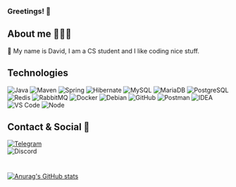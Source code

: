 ### Greetings! 🥳
## About me 🙇🏻‍♂️

🍪 My name is David, I am a CS student and I like coding nice stuff.

## Technologies
![Java](http://img.shields.io/badge/-Java-5B4638?style=flat-square&logo=java&logoColor=ffffff)
![Maven](http://img.shields.io/badge/-Maven-DF7401?style=flat-square&logo=apache-maven&logoColor=ffffff)
![Spring](http://img.shields.io/badge/-Spring-2F8D17?style=flat-square&logo=spring&logoColor=ffffff)
![Hibernate](http://img.shields.io/badge/-Hibernate-74732F?style=flat-square&logo=hibernate&logoColor=ffffff)
![MySQL](http://img.shields.io/badge/-MySQL-1B5EE6?style=flat-square&logo=mysql&logoColor=ffffff)
![MariaDB](https://img.shields.io/badge/MariaDB-003545?style=flat-square&logo=mariadb&logoColor=white)
![PostgreSQL](https://img.shields.io/badge/PostgreSQL-316192?style=flat-square&logo=postgresql&logoColor=white)
![Redis](https://img.shields.io/badge/Redis-%23DD0031.svg?&style=flat-square&logo=redis&logoColor=white)
![RabbitMQ](https://img.shields.io/badge/RabbitMQ-%23FF6600.svg?&style=flat-square&logo=rabbitmq&logoColor=white)
![Docker](https://img.shields.io/badge/Docker-2CA5E0?style=flat-square&logo=docker&logoColor=white)
![Debian](https://img.shields.io/badge/Debian-A81D33?style=flat-square&logo=debian&logoColor=white)
![GitHub](https://img.shields.io/badge/-GitHub-181717?style=flat-square&logo=github)
![Postman](https://img.shields.io/badge/Postman-FF6C37?style=flat-square&logo=Postman&logoColor=white)
![IDEA](https://img.shields.io/badge/IDEA-A820B4.svg?style=flat-square&logo=intellij-idea&logoColor=white)
![VS Code](http://img.shields.io/badge/-VS%20Code-007ACC?style=flat-square&logo=visual-studio-code&logoColor=ffffff)
![Node](https://img.shields.io/badge/Node.js-43853D?style=flat-square&logo=node-dot-js&logoColor=white)

## Contact & Social 📱
[![Telegram](https://img.shields.io/badge/Telegram-@Aerora-2CA5E0?style=flat-square&logo=telegram&logoColor=white)](https://t.me/Aerora)  
![Discord](https://img.shields.io/badge/Discord-Aerora%230001-7289DA?style=flat-square&logo=discord&logoColor=white)

#
[![Anurag's GitHub stats](https://github-readme-stats.vercel.app/api?username=Aerora01&show_icons=true&theme=tokyonight)](https://github.com/anuraghazra/github-readme-stats)
